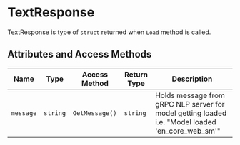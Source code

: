 # TextResponse

TextResponse is type of `struct` returned when `Load` method is called.

## Attributes and Access Methods

| Name | Type | Access Method | Return Type | Description |
| ---- | -----| ------------- | ----------- | ----------- |
| `message` | `string` | `GetMessage()` | `string` | Holds message from gRPC NLP server for model getting loaded i.e. "Model loaded 'en_core_web_sm'" |